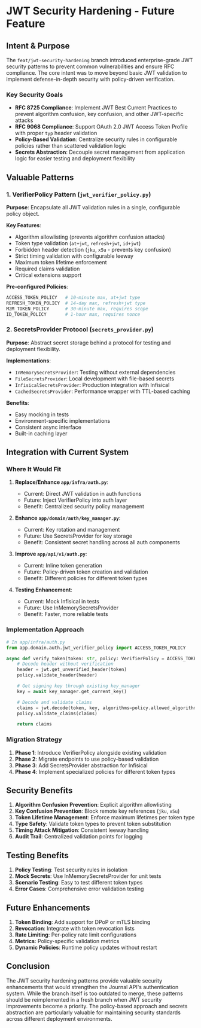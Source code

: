# JWT Security Hardening - Future Feature

## Intent & Purpose

The `feat/jwt-security-hardening` branch introduced enterprise-grade JWT security patterns to prevent common vulnerabilities and ensure RFC compliance. The core intent was to move beyond basic JWT validation to implement defense-in-depth security with policy-driven verification.

### Key Security Goals
- **RFC 8725 Compliance**: Implement JWT Best Current Practices to prevent algorithm confusion, key confusion, and other JWT-specific attacks
- **RFC 9068 Compliance**: Support OAuth 2.0 JWT Access Token Profile with proper `typ` header validation
- **Policy-Based Validation**: Centralize security rules in configurable policies rather than scattered validation logic
- **Secrets Abstraction**: Decouple secret management from application logic for easier testing and deployment flexibility

## Valuable Patterns

### 1. VerifierPolicy Pattern (`jwt_verifier_policy.py`)

**Purpose**: Encapsulate all JWT validation rules in a single, configurable policy object.

**Key Features**:
- Algorithm allowlisting (prevents algorithm confusion attacks)
- Token type validation (`at+jwt`, `refresh+jwt`, `id+jwt`)
- Forbidden header detection (`jku`, `x5u` - prevents key confusion)
- Strict timing validation with configurable leeway
- Maximum token lifetime enforcement
- Required claims validation
- Critical extensions support

**Pre-configured Policies**:
```python
ACCESS_TOKEN_POLICY   # 10-minute max, at+jwt type
REFRESH_TOKEN_POLICY  # 14-day max, refresh+jwt type
M2M_TOKEN_POLICY      # 30-minute max, requires scope
ID_TOKEN_POLICY       # 1-hour max, requires nonce
```

### 2. SecretsProvider Protocol (`secrets_provider.py`)

**Purpose**: Abstract secret storage behind a protocol for testing and deployment flexibility.

**Implementations**:
- `InMemorySecretsProvider`: Testing without external dependencies
- `FileSecretsProvider`: Local development with file-based secrets
- `InfisicalSecretsProvider`: Production integration with Infisical
- `CachedSecretsProvider`: Performance wrapper with TTL-based caching

**Benefits**:
- Easy mocking in tests
- Environment-specific implementations
- Consistent async interface
- Built-in caching layer

## Integration with Current System

### Where It Would Fit

1. **Replace/Enhance `app/infra/auth.py`**:
   - Current: Direct JWT validation in auth functions
   - Future: Inject VerifierPolicy into auth layer
   - Benefit: Centralized security policy management

2. **Enhance `app/domain/auth/key_manager.py`**:
   - Current: Key rotation and management
   - Future: Use SecretsProvider for key storage
   - Benefit: Consistent secret handling across all auth components

3. **Improve `app/api/v1/auth.py`**:
   - Current: Inline token generation
   - Future: Policy-driven token creation and validation
   - Benefit: Different policies for different token types

4. **Testing Enhancement**:
   - Current: Mock Infisical in tests
   - Future: Use InMemorySecretsProvider
   - Benefit: Faster, more reliable tests

### Implementation Approach

```python
# In app/infra/auth.py
from app.domain.auth.jwt_verifier_policy import ACCESS_TOKEN_POLICY

async def verify_token(token: str, policy: VerifierPolicy = ACCESS_TOKEN_POLICY):
    # Decode header without verification
    header = jwt.get_unverified_header(token)
    policy.validate_header(header)

    # Get signing key through existing key_manager
    key = await key_manager.get_current_key()

    # Decode and validate claims
    claims = jwt.decode(token, key, algorithms=policy.allowed_algorithms)
    policy.validate_claims(claims)

    return claims
```

### Migration Strategy

1. **Phase 1**: Introduce VerifierPolicy alongside existing validation
2. **Phase 2**: Migrate endpoints to use policy-based validation
3. **Phase 3**: Add SecretsProvider abstraction for Infisical
4. **Phase 4**: Implement specialized policies for different token types

## Security Benefits

1. **Algorithm Confusion Prevention**: Explicit algorithm allowlisting
2. **Key Confusion Prevention**: Block remote key references (`jku`, `x5u`)
3. **Token Lifetime Management**: Enforce maximum lifetimes per token type
4. **Type Safety**: Validate token types to prevent token substitution
5. **Timing Attack Mitigation**: Consistent leeway handling
6. **Audit Trail**: Centralized validation points for logging

## Testing Benefits

1. **Policy Testing**: Test security rules in isolation
2. **Mock Secrets**: Use InMemorySecretsProvider for unit tests
3. **Scenario Testing**: Easy to test different token types
4. **Error Cases**: Comprehensive error validation testing

## Future Enhancements

1. **Token Binding**: Add support for DPoP or mTLS binding
2. **Revocation**: Integrate with token revocation lists
3. **Rate Limiting**: Per-policy rate limit configurations
4. **Metrics**: Policy-specific validation metrics
5. **Dynamic Policies**: Runtime policy updates without restart

## Conclusion

The JWT security hardening patterns provide valuable security enhancements that would strengthen the Journal API's authentication system. While the branch itself is too outdated to merge, these patterns should be reimplemented in a fresh branch when JWT security improvements become a priority. The policy-based approach and secrets abstraction are particularly valuable for maintaining security standards across different deployment environments.